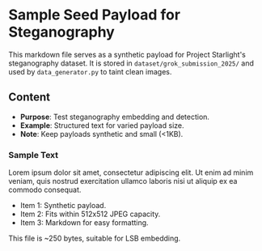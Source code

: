 # Sample Seed Payload for Steganography

This markdown file serves as a synthetic payload for Project Starlight's steganography dataset. It is stored in `dataset/grok_submission_2025/` and used by `data_generator.py` to taint clean images.

## Content
- **Purpose**: Test steganography embedding and detection.
- **Example**: Structured text for varied payload size.
- **Note**: Keep payloads synthetic and small (<1KB).

### Sample Text
Lorem ipsum dolor sit amet, consectetur adipiscing elit. Ut enim ad minim veniam, quis nostrud exercitation ullamco laboris nisi ut aliquip ex ea commodo consequat.

- Item 1: Synthetic payload.
- Item 2: Fits within 512x512 JPEG capacity.
- Item 3: Markdown for easy formatting.

This file is ~250 bytes, suitable for LSB embedding.